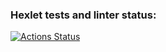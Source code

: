 ### Hexlet tests and linter status:
[![Actions Status](https://github.com/SanichMyshkin/devops-for-programmers-project-74/actions/workflows/hexlet-check.yml/badge.svg)](https://github.com/SanichMyshkin/devops-for-programmers-project-74/actions)